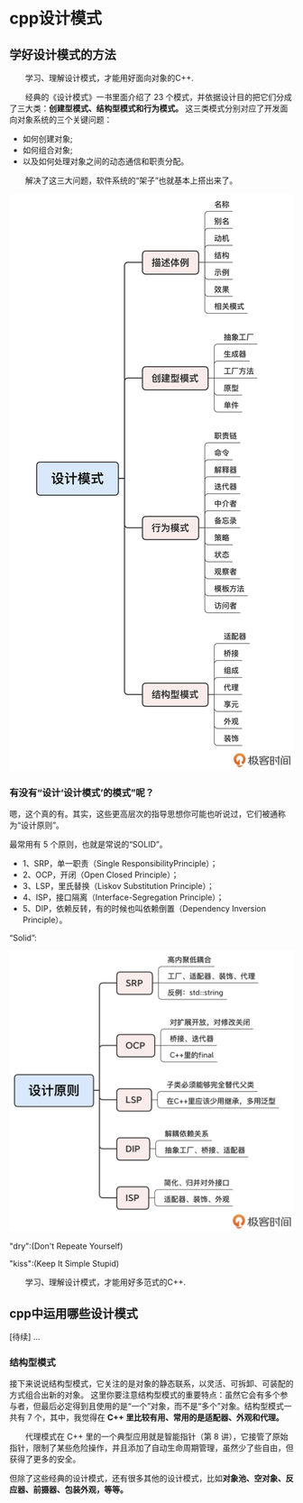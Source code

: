 # cpp设计模式

## 学好设计模式的方法
&emsp;&emsp;学习、理解设计模式，才能用好面向对象的C++.

&emsp;&emsp;经典的《设计模式》一书里面介绍了 23 个模式，并依据设计目的把它们分成了三大类：**创建型模式、结构型模式和行为模式。** 这三类模式分别对应了开发面向对象系统的三个关键问题：
- 如何创建对象;
- 如何组合对象;
- 以及如何处理对象之间的动态通信和职责分配。

&emsp;&emsp;解决了这三大问题，软件系统的“架子”也就基本上搭出来了。

<p align="center"><img width="600" src="./img/设计模式脑图.jpg"></p>


### 有没有“设计‘设计模式’的模式”呢？

嗯，这个真的有。其实，这些更高层次的指导思想你可能也听说过，它们被通称为“设计原则”。

最常用有 5 个原则，也就是常说的“SOLID”。
- 1、SRP，单一职责（Single ResponsibilityPrinciple）；
- 2、OCP，开闭（Open Closed Principle）；
- 3、LSP，里氏替换（Liskov Substitution Principle）；
- 4、ISP，接口隔离（Interface-Segregation Principle）；
- 5、DIP，依赖反转，有的时候也叫依赖倒置（Dependency Inversion Principle）。

“Solid”:
<p align="center"><img width="600" src="./img/SOLID.jpg"></p>


"dry":(Don't Repeate Yourself)

"kiss":(Keep It Simple Stupid)

&emsp;&emsp;学习、理解设计模式，才能用好多范式的C++.


## cpp中运用哪些设计模式
[待续]
...


### 结构型模式

接下来说说结构型模式，它关注的是对象的静态联系，以灵活、可拆卸、可装配的方式组合出新的对象。
这里你要注意结构型模式的重要特点：虽然它会有多个参与者，但最后必定得到且使用的是“一个”对象，而不是“多个”对象。结构型模式一共有 7 个，其中，我觉得在 **C++ 里比较有用、常用的是适配器、外观和代理。** 


&emsp;&emsp;代理模式在 C++ 里的一个典型应用就是智能指针（第 8 讲），它接管了原始指针，限制了某些危险操作，并且添加了自动生命周期管理，虽然少了些自由，但获得了更多的安全。



但除了这些经典的设计模式，还有很多其他的设计模式，比如**对象池、空对象、反应器、前摄器、包装外观，等等。** 

